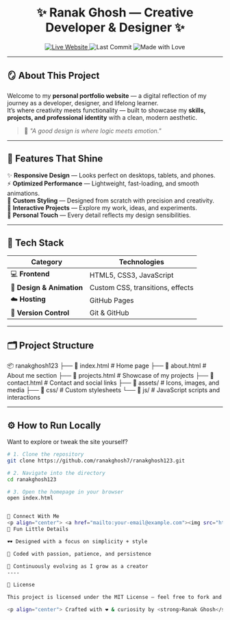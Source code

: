 <h1 align="center">✨ Ranak Ghosh — Creative Developer & Designer ✨</h1>

<p align="center">
  <a href="https://ranakghosh7.github.io/ranakghosh123/" target="_blank">
    <img src="https://img.shields.io/badge/🌐_Visit_My_Website-Here!-1E90FF?style=for-the-badge&logo=google-chrome&logoColor=white" alt="Live Website">
  </a>
  <img src="https://img.shields.io/github/last-commit/ranakghosh7/ranakghosh123?style=for-the-badge&color=brightgreen" alt="Last Commit">
  <img src="https://img.shields.io/badge/Made%20with-%E2%9D%A4%EF%B8%8F-blueviolet?style=for-the-badge" alt="Made with Love">
</p>

---

## 🪞 About This Project

Welcome to my **personal portfolio website** — a digital reflection of my journey as a developer, designer, and lifelong learner.  
It’s where creativity meets functionality — built to showcase my **skills, projects, and professional identity** with a clean, modern aesthetic.

> 🌈 *"A good design is where logic meets emotion."*

---

## 🚀 Features That Shine

✨ **Responsive Design** — Looks perfect on desktops, tablets, and phones.  
⚡ **Optimized Performance** — Lightweight, fast-loading, and smooth animations.  
🎨 **Custom Styling** — Designed from scratch with precision and creativity.  
📁 **Interactive Projects** — Explore my work, ideas, and experiments.  
🪩 **Personal Touch** — Every detail reflects my design sensibilities.

---

## 🧠 Tech Stack

| Category | Technologies |
|-----------|---------------|
| 💻 **Frontend** | HTML5, CSS3, JavaScript |
| 🎨 **Design & Animation** | Custom CSS, transitions, effects |
| ☁️ **Hosting** | GitHub Pages |
| 🧩 **Version Control** | Git & GitHub |

---

## 🗂️ Project Structure

📦 ranakghosh123
├── 📄 index.html # Home page
├── 📄 about.html # About me section
├── 📄 projects.html # Showcase of my projects
├── 📄 contact.html # Contact and social links
├── 📁 assets/ # Icons, images, and media
├── 📁 css/ # Custom stylesheets
└── 📁 js/ # JavaScript scripts and interactions


---

## ⚙️ How to Run Locally

Want to explore or tweak the site yourself?

```bash
# 1. Clone the repository
git clone https://github.com/ranakghosh7/ranakghosh123.git

# 2. Navigate into the directory
cd ranakghosh123

# 3. Open the homepage in your browser
open index.html


🧭 Connect With Me
<p align="center"> <a href="mailto:your-email@example.com"><img src="https://img.shields.io/badge/Email-Contact_Me-red?style=for-the-badge&logo=gmail&logoColor=white" /></a> <a href="https://github.com/ranakghosh7"><img src="https://img.shields.io/badge/GitHub-@ranakghosh7-black?style=for-the-badge&logo=github" /></a> <a href="https://linkedin.com/in/ranakghosh"><img src="https://img.shields.io/badge/LinkedIn-Connect-blue?style=for-the-badge&logo=linkedin" /></a> </p>
🪩 Fun Little Details

🕶️ Designed with a focus on simplicity + style

🧩 Coded with passion, patience, and persistence

🌱 Continuously evolving as I grow as a creator
----

📝 License

This project is licensed under the MIT License — feel free to fork and customize it.

<p align="center"> Crafted with ❤️ & curiosity by <strong>Ranak Ghosh</strong><br> <a href="https://ranakghosh7.github.io/ranakghosh123/">🔗 Explore My Website</a> </p> ```
